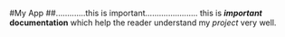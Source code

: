 #My App
##.............this is important.......................
this is ***important*** **documentation** which help the reader understand
my *project* very well.